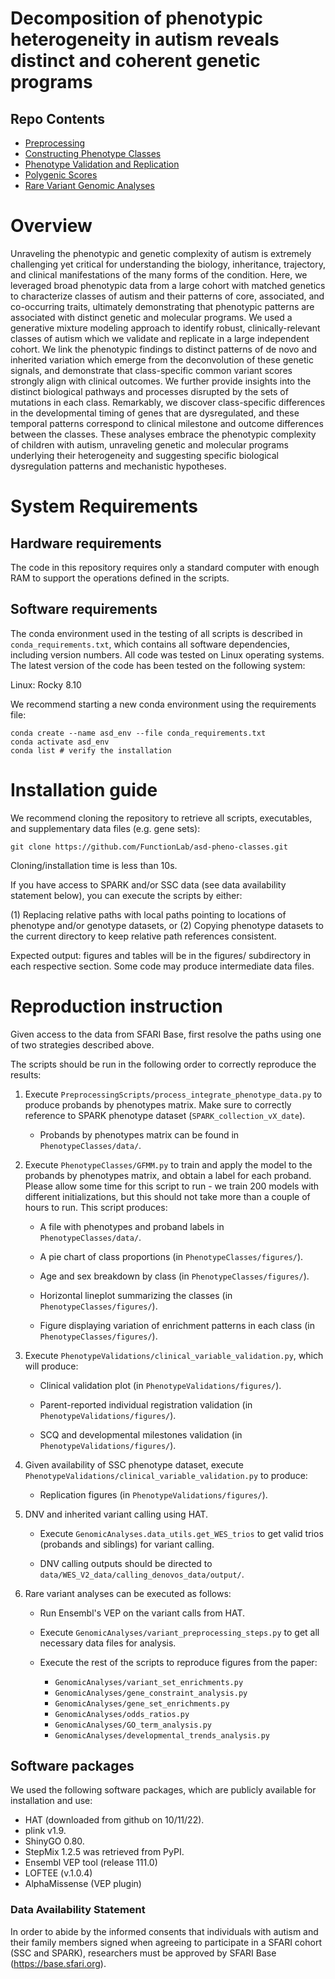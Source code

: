 # Decomposition of phenotypic heterogeneity in autism reveals distinct and coherent genetic programs

## Repo Contents

- [Preprocessing](https://github.com/FunctionLab/asd-pheno-classes/tree/main/PreprocessingScripts)
- [Constructing Phenotype Classes](https://github.com/FunctionLab/asd-pheno-classes/tree/main/PhenotypeClasses)
- [Phenotype Validation and Replication](https://github.com/FunctionLab/asd-pheno-classes/tree/main/PhenotypeValidations)
- [Polygenic Scores](https://github.com/FunctionLab/asd-pheno-classes/tree/main/PolygenicScores)
- [Rare Variant Genomic Analyses](https://github.com/FunctionLab/asd-pheno-classes/tree/main/GenomicAnalyses)


# Overview

Unraveling the phenotypic and genetic complexity of autism is extremely challenging yet critical for understanding the biology, inheritance, trajectory, and clinical manifestations of the many forms of the condition. Here, we leveraged broad phenotypic data from a large cohort with matched genetics to characterize classes of autism and their patterns of core, associated, and co-occurring traits, ultimately demonstrating that phenotypic patterns are associated with distinct genetic and molecular programs. We used a generative mixture modeling approach to identify robust, clinically-relevant classes of autism which we validate and replicate in a large independent cohort. We link the phenotypic findings to distinct patterns of de novo and inherited variation which emerge from the deconvolution of these genetic signals, and demonstrate that class-specific common variant scores strongly align with clinical outcomes. We further provide insights into the distinct biological pathways and processes disrupted by the sets of mutations in each class. Remarkably, we discover class-specific differences in the developmental timing of genes that are dysregulated, and these temporal patterns correspond to clinical milestone and outcome differences between the classes. These analyses embrace the phenotypic complexity of children with autism, unraveling genetic and molecular programs underlying their heterogeneity and suggesting specific biological dysregulation patterns and mechanistic hypotheses.

# **System Requirements** 

## Hardware requirements

The code in this repository requires only a standard computer with enough RAM to support the operations defined in the scripts.

## Software requirements

The conda environment used in the testing of all scripts is described in `conda_requirements.txt`, which contains all software dependencies, including version numbers. All code was tested on Linux operating systems. The latest version of the code has been tested on the following system: 

Linux: Rocky 8.10

We recommend starting a new conda environment using the requirements file:

```
conda create --name asd_env --file conda_requirements.txt
conda activate asd_env
conda list # verify the installation
```

# Installation guide

We recommend cloning the repository to retrieve all scripts, executables, and supplementary data files (e.g. gene sets):

```
git clone https://github.com/FunctionLab/asd-pheno-classes.git
```

Cloning/installation time is less than 10s.

If you have access to SPARK and/or SSC data (see data availability statement below), you can execute the scripts by either:

(1) Replacing relative paths with local paths pointing to locations of phenotype and/or genotype datasets, or
(2) Copying phenotype datasets to the current directory to keep relative path references consistent.

Expected output: figures and tables will be in the figures/ subdirectory in each respective section. Some code may produce intermediate data files.

# Reproduction instruction

Given access to the data from SFARI Base, first resolve the paths using one of two strategies described above.

The scripts should be run in the following order to correctly reproduce the results:

  1) Execute `PreprocessingScripts/process_integrate_phenotype_data.py` to produce probands by phenotypes matrix. Make sure to correctly reference to SPARK phenotype dataset (`SPARK_collection_vX_date`).

      - Probands by phenotypes matrix can be found in `PhenotypeClasses/data/`.

  2) Execute `PhenotypeClasses/GFMM.py` to train and apply the model to the probands by phenotypes matrix, and obtain a label for each proband. Please allow some time for this script to run - we train 200 models with different initializations, but this should not take more than a couple of hours to run. This script produces:
  
      - A file with phenotypes and proband labels in `PhenotypeClasses/data/`.
    
      - A pie chart of class proportions (in `PhenotypeClasses/figures/`).
      
      - Age and sex breakdown by class (in `PhenotypeClasses/figures/`).
      
      - Horizontal lineplot summarizing the classes (in `PhenotypeClasses/figures/`).
      
      - Figure displaying variation of enrichment patterns in each class (in `PhenotypeClasses/figures/`).

  3) Execute `PhenotypeValidations/clinical_variable_validation.py`, which will produce:

      - Clinical validation plot (in `PhenotypeValidations/figures/`).
      
      - Parent-reported individual registration validation (in `PhenotypeValidations/figures/`).
      
      - SCQ and developmental milestones validation (in `PhenotypeValidations/figures/`).

  4) Given availability of SSC phenotype dataset, execute `PhenotypeValidations/clinical_variable_validation.py` to produce:

      - Replication figures (in `PhenotypeValidations/figures/`).

  5) DNV and inherited variant calling using HAT.

      - Execute `GenomicAnalyses.data_utils.get_WES_trios` to get valid trios (probands and siblings) for variant calling.
      
      - DNV calling outputs should be directed to `data/WES_V2_data/calling_denovos_data/output/`.

  6) Rare variant analyses can be executed as follows:

      - Run Ensembl's VEP on the variant calls from HAT.
      
      - Execute `GenomicAnalyses/variant_preprocessing_steps.py` to get all necessary data files for analysis.
      
      - Execute the rest of the scripts to reproduce figures from the paper:
        - `GenomicAnalyses/variant_set_enrichments.py`
        - `GenomicAnalyses/gene_constraint_analysis.py`
        - `GenomicAnalyses/gene_set_enrichments.py`
        - `GenomicAnalyses/odds_ratios.py`
        - `GenomicAnalyses/GO_term_analysis.py`
        - `GenomicAnalyses/developmental_trends_analysis.py`

## Software packages

We used the following software packages, which are publicly available for installation and use:

- HAT (downloaded from github on 10/11/22).
- plink v1.9.
- ShinyGO 0.80.
- StepMix 1.2.5 was retrieved from PyPI.
- Ensembl VEP tool (release 111.0)
- LOFTEE (v.1.0.4)
- AlphaMissense (VEP plugin)

### **Data Availability Statement**

In order to abide by the informed consents that individuals with autism and their family members signed when agreeing to participate in a SFARI cohort (SSC and SPARK), researchers must be approved by SFARI Base (https://base.sfari.org).
